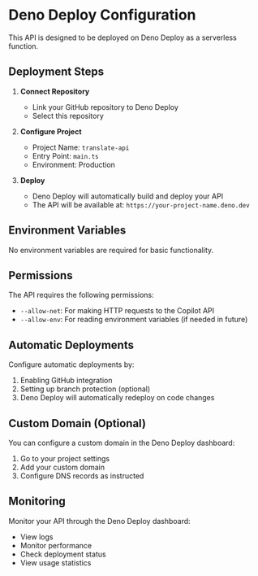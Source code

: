 # Deno Deploy Configuration

This API is designed to be deployed on Deno Deploy as a serverless function.

## Deployment Steps

1. **Connect Repository**
   - Link your GitHub repository to Deno Deploy
   - Select this repository

2. **Configure Project**
   - Project Name: `translate-api`
   - Entry Point: `main.ts`
   - Environment: Production

3. **Deploy**
   - Deno Deploy will automatically build and deploy your API
   - The API will be available at: `https://your-project-name.deno.dev`

## Environment Variables

No environment variables are required for basic functionality.

## Permissions

The API requires the following permissions:
- `--allow-net`: For making HTTP requests to the Copilot API
- `--allow-env`: For reading environment variables (if needed in future)

## Automatic Deployments

Configure automatic deployments by:
1. Enabling GitHub integration
2. Setting up branch protection (optional)
3. Deno Deploy will automatically redeploy on code changes

## Custom Domain (Optional)

You can configure a custom domain in the Deno Deploy dashboard:
1. Go to your project settings
2. Add your custom domain
3. Configure DNS records as instructed

## Monitoring

Monitor your API through the Deno Deploy dashboard:
- View logs
- Monitor performance
- Check deployment status
- View usage statistics
